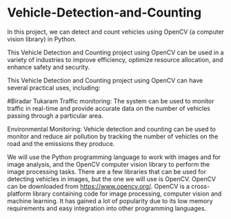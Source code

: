 # Vehicle-Detection-and-Counting

In this project, we can detect and count vehicles using OpenCV (a computer vision library) in Python.

This Vehicle Detection and Counting project using OpenCV can be used in a variety of industries to improve efficiency, optimize resource allocation, and enhance safety and security.
 
 This Vehicle Detection and Counting project using OpenCV can have several practical uses, including:
 
 #Biradar Tukaram 
 Traffic monitoring: The system can be used to monitor traffic in real-time and provide accurate data on the number of vehicles passing through a particular area.
 
 Environmental Monitoring: Vehicle detection and counting can be used to monitor and reduce air pollution by tracking the number of vehicles on the road and the emissions they produce.
 
 We will use the Python programming language to work with images and for image analysis, and the OpenCV computer vision library to perform the image processing tasks. There are a few libraries that can be used for detecting vehicles in images, but the one we will use is OpenCV. OpenCV can be downloaded from https://www.opencv.org/. OpenCV is a cross-platform library containing code for image processing, computer vision and machine learning. It has gained a lot of popularity due to its low memory requirements and easy integration into other programming languages. 
